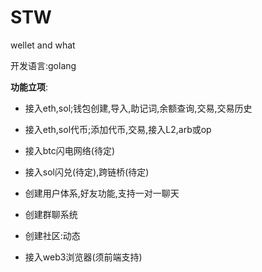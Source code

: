 # STW
wellet and what


开发语言:golang

**功能立项**:

- 接入eth,sol;钱包创建,导入,助记词,余额查询,交易,交易历史

- 接入eth,sol代币;添加代币,交易,接入L2,arb或op

- 接入btc闪电网络(待定)

- 接入sol闪兑(待定),跨链桥(待定)

- 创建用户体系,好友功能,支持一对一聊天

- 创建群聊系统

- 创建社区:动态

- 接入web3浏览器(须前端支持)
